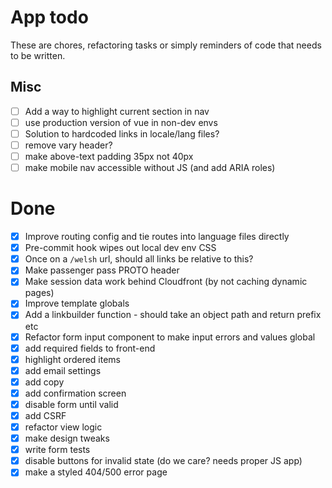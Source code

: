 # App todo

These are chores, refactoring tasks or simply reminders of code that needs to be written.

## Misc
- [ ] Add a way to highlight current section in nav
- [ ] use production version of vue in non-dev envs
- [ ] Solution to hardcoded links in locale/lang files? 
- [ ] remove vary header?
- [ ] make above-text padding 35px not 40px
- [ ] make mobile nav accessible without JS (and add ARIA roles)

# Done 
- [x] Improve routing config and tie routes into language files directly
- [x] Pre-commit hook wipes out local dev env CSS
- [x] Once on a `/welsh` url, should all links be relative to this? 
- [x] Make passenger pass PROTO header
- [x] Make session data work behind Cloudfront (by not caching dynamic pages)
- [x] Improve template globals
- [x] Add a linkbuilder function - should take an object path and return prefix etc
- [x] Refactor form input component to make input errors and values global
- [x] add required fields to front-end
- [x] highlight ordered items
- [x] add email settings
- [x] add copy
- [x] add confirmation screen
- [x] disable form until valid
- [x] add CSRF
- [x] refactor view logic
- [x] make design tweaks
- [x] write form tests
- [x] disable buttons for invalid state (do we care? needs proper JS app)
- [x] make a styled 404/500 error page